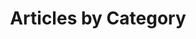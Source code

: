 ---
title: Articles by Category
layout: categories
permalink: /categories/
show_excerpts: true
entries_layout: list
---